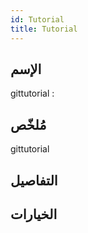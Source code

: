 ```yaml
---
id: Tutorial 
title: Tutorial
---
```


## الإسم
gittutorial  : 

## مُلخّص

gittutorial 

## التفاصيل

## الخيارات

